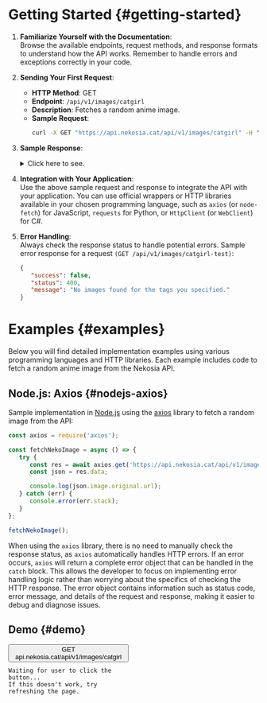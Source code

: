 [//]: # (Title: Getting Started - Nekosia API Docs)
[//]: # (Description: Introductory guide for Nekosia API, covering setup, sending requests, and handling errors.)
[//]: # (Tags: getting started, nekosia api getting started, nekosia api docs, api introduction, api guide, nekosia tutorial, api setup, api integration, api examples)
[//]: # (Canonical: getting-started)
[//]: # (Creation date: 2024-07-28)
[//]: # (Last update: 2024-07-28)
[//]: # (Contributors: Sefinek)

# Getting Started {#getting-started}
1. **Familiarize Yourself with the Documentation**:  
   Browse the available endpoints, request methods, and response formats to understand how the API works. Remember to handle errors and exceptions correctly in your code.

2. **Sending Your First Request**:
   - **HTTP Method**: GET
   - **Endpoint**: `/api/v1/images/catgirl`
   - **Description**: Fetches a random anime image.
   - **Sample Request**:
     ```bash
     curl -X GET "https://api.nekosia.cat/api/v1/images/catgirl" -H "Content-Type: application/json"
     ```

3. **Sample Response**:
   <details>
      <summary>Click here to see.</summary>
   ```json
   {
      "success": true,
      "status": 200,
      "key": null,
      "count": 1,
      "id": "66a0373e653c7ad0d46cbf23",
      "colors": { "main": "#DECBC9", "palette": ["#DDCAC8", "#A37976", "#301D23", "#7E4F4A", "#8E645B", "#F9F1EA", "#C19E9D", "#BA948B", "#C5ACA3", "#BAB0B2", "#90A9B3", "#5BA5C5", "#52799E", "#7C5C74"] },
      "image": {
         "original": { "url": "http://127.0.0.1:7843/images/catgirl/66a0373e653c7ad0d46cbf23.jpg", "bytes": 2558328 },
         "compressed": { "url": "http://127.0.0.1:7843/images/catgirl/66a0373e653c7ad0d46cbf23-compressed.jpg", "bytes": 715895 }
      },
      "bytes": { "original": { "width": 3908, "height": 5661, "size": 2558328, "extension": "jpeg" }, "compressed": { "width": 1280, "height": 1854, "size": 715895, "extension": "jpeg" } },
      "category": "catgirl",
      "tags": ["catgirl", "animal-ears", "maid", "maid-uniform"],
      "rating": "safe",
      "anime": { "title": null, "character": null },
      "source": { "url": "https://www.pixiv.net/en/artworks/120537148", "direct": "https://i.pximg.net/img-original/img/2024/07/15/00/26/23/120537148_p0.jpg" },
      "attribution": { "artist": { "username": "フィア", "profile": "https://www.pixiv.net/en/users/12173021" }, "copyright": "Copyright 2024 © by フィア. All Rights Reserved." }
   }
   </details>

4. **Integration with Your Application**:  
   Use the above sample request and response to integrate the API with your application.
   You can use official wrappers or HTTP libraries available in your chosen programming language, such as `axios` (or `node-fetch`) for JavaScript, `requests` for Python, or `HttpClient` (or `WebClient`) for C#.

5. **Error Handling**:  
   Always check the response status to handle potential errors. Sample error response for a request `(GET /api/v1/images/catgirl-test)`:
   ```json
   {
      "success": false,
      "status": 400,
      "message": "No images found for the tags you specified."
   }
   ```


# Examples {#examples}
Below you will find detailed implementation examples using various programming languages and HTTP libraries. Each example includes code to fetch a random anime image from the Nekosia API.

## Node.js: Axios {#nodejs-axios}
Sample implementation in [Node.js](https://nodejs.org) using the [axios](https://www.npmjs.com/package/axios) library to fetch a random image from the API:

```js
const axios = require('axios');

const fetchNekoImage = async () => {
   try {
      const res = await axios.get('https://api.nekosia.cat/api/v1/images/catgirl');
      const json = res.data;

      console.log(json.image.original.url);
   } catch (err) {
      console.error(err.stack);
   }
};

fetchNekoImage();
```

When using the `axios` library, there is no need to manually check the response status, as `axios` automatically handles HTTP errors.
If an error occurs, `axios` will return a complete error object that can be handled in the `catch` block.
This allows the developer to focus on implementing error handling logic rather than worrying about the specifics of checking the HTTP response.
The error object contains information such as status code, error message, and details of the request and response, making it easier to debug and diagnose issues.

## Demo {#demo}

<div style="display: flex;">
    <div style="flex: 1; padding-right: 20px;">
        <div class="code-block">
            <button onclick="fetchNekoImage()">GET api.nekosia.cat/api/v1/images/catgirl</button>
        </div>
        <pre style="margin-top: 10px;"><code class="hljs language-json" id="response-container">Waiting for user to click the button...<br>If this doesn't work, try refreshing the page.</code></pre>
    </div>
    <div style="flex: 1; display: flex; justify-content: center; align-items: center;">
        <img alt="Neko image" id="neko-image" style="max-width: 98%; display: none; cursor: pointer;" onclick="openImageInNewTab()">
    </div>
</div>